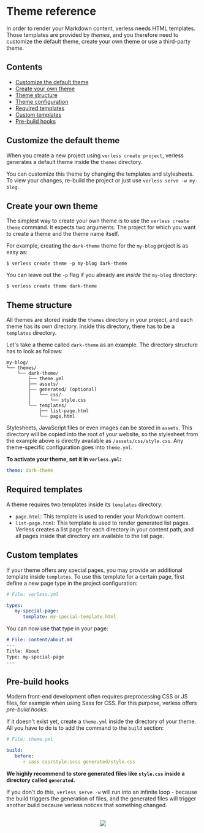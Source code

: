 # Theme reference

In order to render your Markdown content, verless needs HTML templates. Those templates are provided by _themes_, and
you therefore need to customize the default theme, create your own theme or use a third-party theme.

## Contents

* [Customize the default theme](#customize-the-default-theme)
* [Create your own theme](#create-your-own-theme)
* [Theme structure](#theme-structure)
* [Theme configuration](#theme-configuration)
* [Required templates](#required-templates)
* [Custom templates](#custom-templates)
* [Pre-build hooks](#pre-build-hooks)

## Customize the default theme

When you create a new project using `verless create project`, verless generates a default theme inside the `themes`
directory.

You can customize this theme by changing the templates and stylesheets. To view your changes, re-build the project or
just use `verless serve -w my-blog`.

## Create your own theme

The simplest way to create your own theme is to use the `verless create theme` command. It expects two arguments: The
project for which you want to create a theme and the theme name itself.

For example, creating the `dark-theme` theme for the `my-blog` project is as easy as:

```shell script
$ verless create theme -p my-blog dark-theme
```

You can leave out the `-p` flag if you already are _inside_ the `my-blog` directory:

```shell script
$ verless create theme dark-theme
```

## Theme structure

All themes are stored inside the `themes` directory in your project, and each theme has its own directory. Inside this
directory, there has to be a `templates` directory.

Let's take a theme called `dark-theme` as an example. The directory structure has to look as follows:

```shell script
my-blog/
└── themes/
    └── dark-theme/
        ├── theme.yml
        ├── assets/
        ├── generated/ (optional)
        │   └── css/
        │       └── style.css
        └── templates/
            ├── list-page.html
            └── page.html
```

Stylesheets, JavaScript files or even images can be stored in `assets`. This directory will be copied into the root of
your website, so the stylesheet from the example above is directly available as `/assets/css/style.css`. Any
theme-specific configuration goes into `theme.yml`.

**To activate your theme, set it in `verless.yml`:**

```yaml
theme: dark-theme
```

## Required templates

A theme requires two templates inside its `templates` directory:

* `page.html`: This template is used to render your Markdown content.
* `list-page.html`: This template is used to render generated list pages. Verless creates a list page for each
directory in your content path, and all pages inside that directory are available to the list page.

## Custom templates

If your theme offers any special pages, you may provide an additional template inside `templates`. To use this
template for a certain page, first define a new page type in the project configuration:

```yaml
# File: verless.yml

types:
   my-special-page:
      template: my-special-template.html
```

You can now use that type in your page:

```markdown
# File: content/about.md
---
Title: About
Type: my-special-page
---
```

## Pre-build hooks

Modern front-end development often requires preprocessing CSS or JS files, for example when using Sass for CSS. For
this purpose, verless offers _pre-build hooks_.

If it doesn't exist yet, create a `theme.yml` inside the directory of your theme. All you have to do is to add the
command to the `build` section:

```yaml
# File: theme.yml

build:
   before:
      - sass css/style.scss generated/style.css
```

**We highly recommend to store generated files like `style.css` inside a directory called `generated`.**

If you don't do this, `verless serve -w` will run into an infinite loop - because the build triggers the generation of
files, and the generated files will trigger another build because verless notices that something changed.

<p align="center">
<br>
<a href="https://github.com/verless/verless"><img src="https://verless.dominikbraun.io/assets/img/icon-light.png"></a>
</p>
